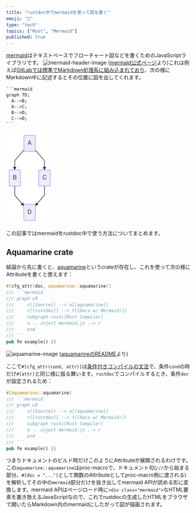 ```yaml
---
title: "rustdoc中でmermaidを使って図を書く"
emoji: "🦀"
type: "tech"
topics: ["Rust", "Mermaid"]
published: true
---
```


[mermaid][mermaid]はテキストベースでフローチャート図などを書くためのJavaScriptライブラリです。
![mermaid-header-image](https://mermaid-js.github.io/mermaid/img/header.png)
([mermaid公式ページ][mermaid]より)これは例えば[GitLabでは標準でMarkdown処理系に組み込まれており](https://docs.gitlab.com/ee/user/markdown.html#mermaid)、次の様にMarkdown中に記述するとその位置に図を出してくれます。
~~~
```mermaid
graph TD;
  A-->B;
  A-->C;
  B-->D;
  C-->D;
```
~~~
![gitlab-mermaid-image](https://raw.githubusercontent.com/termoshtt/zenn-content/main/articles/gitlab-mermaid-graph-screenshot.png)

この記事ではmermaidをrustdoc中で使う方法についてまとめます。

[mermaid]: https://mermaid-js.github.io/mermaid/

Aquamarine crate
-----------------

結論から先に書くと、[aquamarine][aquamarine]というcrateが存在し、これを使って次の様にAttributeを書くと使えます：

~~~rust
#[cfg_attr(doc, aquamarine::aquamarine)]
/// ```mermaid
/// graph LR
///     s([Source]) --> a[[aquamarine]]
///     r[[rustdoc]] --> f([Docs w/ Mermaid!])
///     subgraph rustc[Rust Compiler]
///     a -. inject mermaid.js .-> r
///     end
/// ```
pub fn example() {}
~~~
![aquamarine-image](https://raw.githubusercontent.com/mersinvald/aquamarine/master/resources/light.png)
([aquamarineのREADME][aquamarine]より)

ここで`#[cfg_attr(cond, attr)]`は[条件付きコンパイルの文法][cfg_attr]で、条件`cond`の時だけ`#[attr]`と同じ様に振る舞います。`rustdoc`でコンパイルするとき、条件`doc`が設定されるため：

~~~rust
#[aquamarine::aquamarine]
/// ```mermaid
/// graph LR
///     s([Source]) --> a[[aquamarine]]
///     r[[rustdoc]] --> f([Docs w/ Mermaid!])
///     subgraph rustc[Rust Compiler]
///     a -. inject mermaid.js .-> r
///     end
/// ```
pub fn example() {}
~~~

つまりドキュメントのビルド時だけこのようにAttributeが展開されるわけです。
この`aquamarine::aquamarine`はproc-macroで、ドキュメント句(`///`から始まる部分、`#[doc = "..."]`として関数のAttributeとしてproc-macro側に渡される)を解析してその中の`mermaid`部分だけを抜き出してmermaid APIが読める形に変換します。mermaid APIはページロード時に`<div class="mermaid">`なHTML要素を置き換えるJavaScriptなので、これでrustdocの生成したHTMLをブラウザで開いたらMarkdown内のmermaidにしたがって図が描画されます。

[aquamarine]: https://github.com/mersinvald/aquamarine
[cfg_attr]: https://doc.rust-lang.org/reference/conditional-compilation.html#the-cfg_attr-attribute
